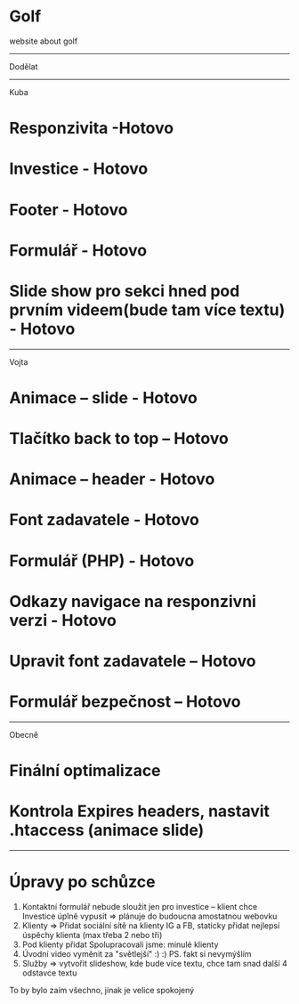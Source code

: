 # Golf
website about golf 

***************
Dodělat
***************
Kuba
# Responzivita -Hotovo
# Investice - Hotovo
# Footer - Hotovo
# Formulář - Hotovo
# Slide show pro sekci hned pod prvním videem(bude tam více textu) - Hotovo
**************
Vojta
# Animace – slide - Hotovo
# Tlačítko back to top – Hotovo
# Animace – header - Hotovo
# Font zadavatele - Hotovo
# Formulář (PHP) - Hotovo
# Odkazy navigace na responzivni verzi - Hotovo
# Upravit font zadavatele – Hotovo
# Formulář bezpečnost – Hotovo
**************************************************
Obecně
# Finální optimalizace
# Kontrola Expires headers, nastavit .htaccess (animace slide)
**************************************************
# Úpravy po schůzce
1. Kontaktní formulář nebude sloužit jen pro investice – klient chce Investice úplně vypusit => plánuje do budoucna amostatnou webovku
2. Klienty => Přidat sociální sítě na klienty IG a FB, staticky přidat nejlepsí úspěchy klienta (max třeba 2 nebo tři)
3. Pod klienty přidat Spolupracovali jsme: minulé klienty
4. Úvodní video vyměnit za "světlejší" :) :) PS. fakt si nevymýšlím
5. Služby => vytvořit slideshow, kde bude více textu, chce tam snad další 4 odstavce textu

To by bylo zaím všechno, jinak je velice spokojený
